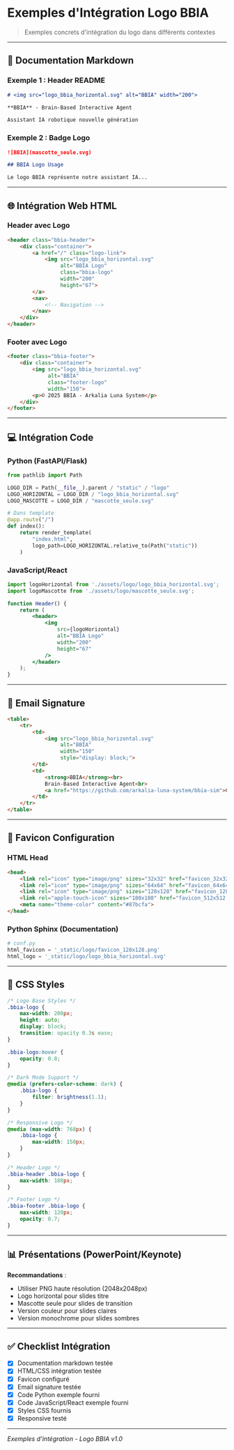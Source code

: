 # Exemples d'Intégration Logo BBIA

> Exemples concrets d'intégration du logo dans différents contextes

---

## 📖 Documentation Markdown

### Exemple 1 : Header README

```markdown
# <img src="logo_bbia_horizontal.svg" alt="BBIA" width="200">

**BBIA** - Brain-Based Interactive Agent

Assistant IA robotique nouvelle génération
```

### Exemple 2 : Badge Logo

```markdown
![BBIA](mascotte_seule.svg)

## BBIA Logo Usage

Le logo BBIA représente notre assistant IA...
```

---

## 🌐 Intégration Web HTML

### Header avec Logo

```html
<header class="bbia-header">
    <div class="container">
        <a href="/" class="logo-link">
            <img src="logo_bbia_horizontal.svg" 
                 alt="BBIA Logo" 
                 class="bbia-logo"
                 width="200" 
                 height="67">
        </a>
        <nav>
            <!-- Navigation -->
        </nav>
    </div>
</header>
```

### Footer avec Logo

```html
<footer class="bbia-footer">
    <div class="container">
        <img src="logo_bbia_horizontal.svg" 
             alt="BBIA" 
             class="footer-logo"
             width="150">
        <p>© 2025 BBIA - Arkalia Luna System</p>
    </div>
</footer>
```

---

## 💻 Intégration Code

### Python (FastAPI/Flask)

```python
from pathlib import Path

LOGO_DIR = Path(__file__).parent / "static" / "logo"
LOGO_HORIZONTAL = LOGO_DIR / "logo_bbia_horizontal.svg"
LOGO_MASCOTTE = LOGO_DIR / "mascotte_seule.svg"

# Dans template
@app.route("/")
def index():
    return render_template(
        "index.html",
        logo_path=LOGO_HORIZONTAL.relative_to(Path("static"))
    )
```

### JavaScript/React

```jsx
import logoHorizontal from './assets/logo/logo_bbia_horizontal.svg';
import logoMascotte from './assets/logo/mascotte_seule.svg';

function Header() {
    return (
        <header>
            <img 
                src={logoHorizontal} 
                alt="BBIA Logo" 
                width="200"
                height="67"
            />
        </header>
    );
}
```

---

## 📧 Email Signature

```html
<table>
    <tr>
        <td>
            <img src="logo_bbia_horizontal.svg" 
                 alt="BBIA" 
                 width="150"
                 style="display: block;">
        </td>
        <td>
            <strong>BBIA</strong><br>
            Brain-Based Interactive Agent<br>
            <a href="https://github.com/arkalia-luna-system/bbia-sim">GitHub</a>
        </td>
    </tr>
</table>
```

---

## 📱 Favicon Configuration

### HTML Head

```html
<head>
    <link rel="icon" type="image/png" sizes="32x32" href="favicon_32x32.png">
    <link rel="icon" type="image/png" sizes="64x64" href="favicon_64x64.png">
    <link rel="icon" type="image/png" sizes="128x128" href="favicon_128x128.png">
    <link rel="apple-touch-icon" sizes="180x180" href="favicon_512x512.png">
    <meta name="theme-color" content="#87bcfa">
</head>
```

### Python Sphinx (Documentation)

```python
# conf.py
html_favicon = '_static/logo/favicon_128x128.png'
html_logo = '_static/logo/logo_bbia_horizontal.svg'
```

---

## 🎨 CSS Styles

```css
/* Logo Base Styles */
.bbia-logo {
    max-width: 200px;
    height: auto;
    display: block;
    transition: opacity 0.3s ease;
}

.bbia-logo:hover {
    opacity: 0.8;
}

/* Dark Mode Support */
@media (prefers-color-scheme: dark) {
    .bbia-logo {
        filter: brightness(1.1);
    }
}

/* Responsive Logo */
@media (max-width: 768px) {
    .bbia-logo {
        max-width: 150px;
    }
}

/* Header Logo */
.bbia-header .bbia-logo {
    max-width: 180px;
}

/* Footer Logo */
.bbia-footer .bbia-logo {
    max-width: 120px;
    opacity: 0.7;
}
```

---

## 📊 Présentations (PowerPoint/Keynote)

**Recommandations** :
- Utiliser PNG haute résolution (2048x2048px)
- Logo horizontal pour slides titre
- Mascotte seule pour slides de transition
- Version couleur pour slides claires
- Version monochrome pour slides sombres

---

## ✅ Checklist Intégration

- [x] Documentation markdown testée
- [x] HTML/CSS intégration testée
- [x] Favicon configuré
- [x] Email signature testée
- [x] Code Python exemple fourni
- [x] Code JavaScript/React exemple fourni
- [x] Styles CSS fournis
- [x] Responsive testé

---

*Exemples d'intégration - Logo BBIA v1.0*

